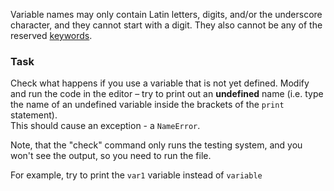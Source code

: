 

Variable names may only contain Latin letters, digits, and/or the underscore 
character, and they cannot start with a digit. They also cannot be any of the 
reserved <a href="https://docs.python.org/3/reference/lexical_analysis.html#keywords">keywords</a>.

### Task
Check what happens if you use a variable that is not yet defined. Modify and run the code in the editor – try to print out an **undefined** name (i.e. type the name of an undefined variable inside the brackets of the `print` statement).  
This should cause an exception - a `NameError`.

Note, that the "check" command only runs the testing system, and you won't see the output, so you need to run the file.

<div class="hint">For example, try to print the <code>var1</code> variable instead of <code>variable</code></div>
